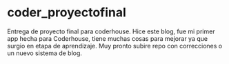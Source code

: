 # coder_proyectofinal
Entrega de proyecto final para coderhouse.
Hice este blog, fue mi primer app hecha para Coderhouse, tiene muchas cosas para mejorar ya que surgio en etapa de aprendizaje. 
Muy pronto subire repo con correcciones o un nuevo sistema de blog.

